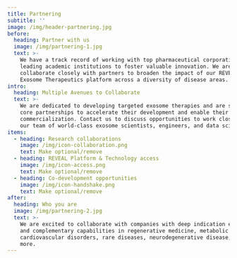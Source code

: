 ```yaml
---
title: Partnering
subtitle: ''
image: /img/header-partnering.jpg
before:
  heading: Partner with us
  image: /img/partnering-1.jpg
  text: >-
    We have a track record of working with top pharmaceutical corporations and
    leading academic institutions to foster valuable innovation. We are eager to
    collaborate closely with partners to broaden the impact of our REVEAL
    Exosome Therapeutics platform across a diversity of disease areas.
intro:
  heading: Multiple Avenues to Collaborate
  text: >-
    We are dedicated to developing targeted exosome therapies and are seeking
    core partnerships to accelerate their development and enable their
    commercialization. Contact us to discuss opportunities to work closely with
    our team of world-class exosome scientists, engineers, and data scientists.
items:
  - heading: Research collaborations
    image: /img/icon-collaboration.png
    text: Make optional/remove
  - heading: REVEAL Platform & Technology access
    image: /img/icon-access.png
    text: Make optional/remove
  - heading: Co-development opportunities
    image: /img/icon-handshake.png
    text: Make optional/remove
after:
  heading: Who you are
  image: /img/partnering-2.jpg
  text: >-
    We are excited to collaborate with companies with deep indication expertise
    and complementary capabilities in regenerative medicine, metabolic and
    cardiovascular disorders, rare diseases, neurodegenerative disease, and
    more.
---
```


